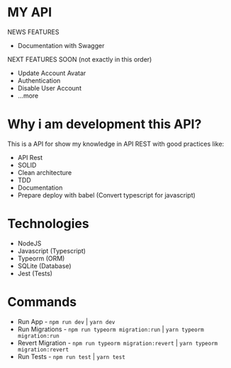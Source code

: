 # MY API

NEWS FEATURES

* Documentation with Swagger

NEXT FEATURES SOON (not exactly in this order)

* Update Account Avatar
* Authentication
* Disable User Account
* ...more

# Why i am development this API?

This is a API for show my knowledge in API REST with good practices like:

* API Rest
* SOLID
* Clean architecture
* TDD
* Documentation
* Prepare deploy with babel (Convert typescript for javascript)

# Technologies

* NodeJS
* Javascript (Typescript)
* Typeorm (ORM)
* SQLite (Database)
* Jest (Tests)

# Commands

* Run App - `npm run dev` | `yarn dev`
* Run Migrations - `npm run typeorm migration:run` | `yarn typeorm migration:run`
* Revert Migration - `npm run typeorm migration:revert` | `yarn typeorm migration:revert`
* Run Tests - `npm run test` | `yarn test`